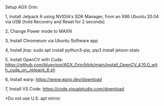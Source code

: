 Setup AGX Orin:

1, Install Jetpack 6 using NVIDIA's SDK Manager, from an X86 Ubuntu 20.04 via USB (hold Recovery and Reset for 2 seconds)

2, Change Power mode to MAXN

3, Install Chromeium via Ubuntu Software app

4, Install jtop: sudo apt install python3-pip, pip3 install jetson-stats

5, Install OpenCV with Cuda: https://github.com/bluevisor/AGX_Orin/blob/main/install_OpenCV_4.10.0_with_cuda_on_Jetpack_6.sh

6, Install warp: https://www.warp.dev/download

7, Install VS Code: https://code.visualstudio.com/download

*Do not use U.S. apt mirror
